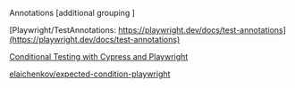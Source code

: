 
Annotations [additional grouping ]

[Playwright/TestAnnotations: https://playwright.dev/docs/test-annotations](https://playwright.dev/docs/test-annotations)

[Conditional Testing with Cypress and Playwright](https://medium.com/@kbalaji.kks/conditional-testing-with-cypress-and-playwright-367e83be3374)

[elaichenkov/expected-condition-playwright](https://github.com/elaichenkov/expected-condition-playwright)